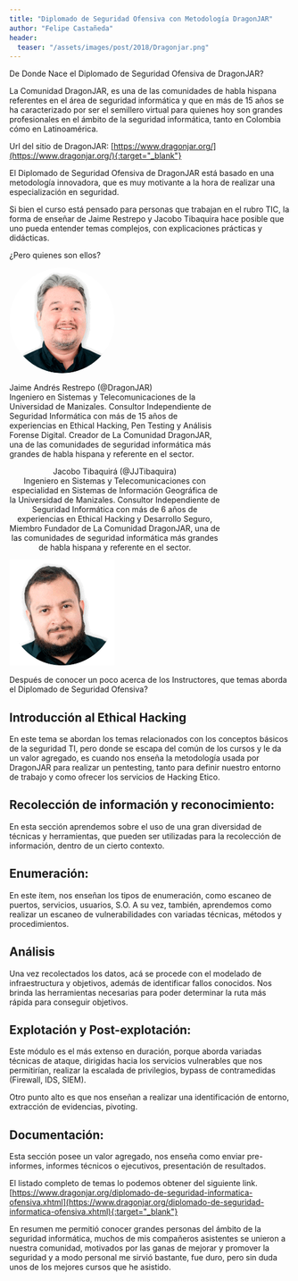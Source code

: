 ```yaml
---
title: "Diplomado de Seguridad Ofensiva con Metodología DragonJAR"
author: "Felipe Castañeda"
header: 
  teaser: "/assets/images/post/2018/Dragonjar.png"
---
```


De Donde Nace el Diplomado de Seguridad Ofensiva de DragonJAR?

La Comunidad DragonJAR, es una de las comunidades de habla hispana referentes en el área de seguridad informática y que en más de 15 años se ha caracterizado por ser el semillero virtual para quienes hoy son grandes profesionales en el ámbito de la seguridad informática, tanto en Colombia cómo en Latinoamérica.

Url del sitio de DragonJAR: [https://www.dragonjar.org/](https://www.dragonjar.org/){:target="_blank"}

El Diplomado de Seguridad Ofensiva de DragonJAR está basado en una metodología innovadora, que es muy motivante a la hora de realizar una especialización en seguridad.

Si bien el curso está pensado para personas que trabajan en el rubro TIC, la forma de enseñar de Jaime Restrepo y Jacobo Tibaquira hace posible que uno pueda entender temas complejos, con explicaciones prácticas y didácticas.

¿Pero quienes son ellos?

<div style="text-align:center;width: 100%;margin: auto;">
	<div class="block-columns">
		<div class="block-column" style="width: 25%;text-align: center;">
			<img style="max-width:189px;border-radius:99999px;" src="/assets/images/post/2018/jaimerestrepo.png" />
		</div>
		<div class="block-column" style="width: 75%;text-align: left;">
			<p>Jaime Andrés Restrepo (@DragonJAR)<br/>
			Ingeniero en Sistemas y Telecomunicaciones de la Universidad de Manizales. Consultor Independiente de Seguridad Informática con más de 15 años de experiencias en Ethical Hacking, Pen Testing y Análisis Forense Digital. Creador de La Comunidad DragonJAR, una de las comunidades de seguridad informática más grandes de habla hispana y referente en el sector.</p>
		</div>
	</div>
	<div class="block-columns">
		<div class="block-column" style="width: 75%;text-align: center;">
			<p>Jacobo Tibaquirá (@JJTibaquira)<br/>
			Ingeniero en Sistemas y Telecomunicaciones con especialidad en Sistemas de Información Geográfica de la Universidad de Manizales. Consultor Independiente de Seguridad Informática con más de 6 años de experiencias en Ethical Hacking y Desarrollo Seguro, Miembro Fundador de La Comunidad DragonJAR, una de las comunidades de seguridad informática más grandes de habla hispana y referente en el sector.</p>
		</div>
		<div class="block-column" style="width: 25%;text-align: left;">
			<img style="max-width:189px;" src="/assets/images/post/2018/jacobo-tibiquira.png" />
		</div>
	</div>
</div>

Después de conocer un poco acerca de los Instructores, que temas aborda el Diplomado de Seguridad Ofensiva?

## Introducción al Ethical Hacking

En este tema se abordan los temas relacionados con los conceptos básicos de la seguridad TI, pero donde se escapa del común de los cursos y le da un valor agregado, es cuando nos enseña la metodología usada por DragonJAR para realizar un pentesting, tanto para definir nuestro entorno de trabajo y como ofrecer los servicios de Hacking Etico.

## Recolección de información y reconocimiento:

En esta sección aprendemos sobre el  uso de una gran diversidad de técnicas y herramientas, que pueden ser utilizadas para la recolección de información, dentro de un cierto contexto.

## Enumeración:

En este ítem, nos enseñan los tipos de enumeración, como escaneo de puertos, servicios, usuarios, S.O. A su vez, también, aprendemos como realizar un escaneo de vulnerabilidades con variadas técnicas, métodos y procedimientos.

## Análisis

Una vez recolectados los datos, acá se procede con el modelado de infraestructura y objetivos, además de identificar fallos conocidos. Nos brinda las herramientas necesarias para poder determinar la ruta más rápida para conseguir objetivos.

## Explotación y Post-explotación:

Este módulo es el más extenso en duración, porque aborda variadas técnicas de ataque, dirigidas hacia los servicios vulnerables que nos permitirían, realizar la escalada de privilegios, bypass de contramedidas (Firewall, IDS, SIEM).

Otro punto alto es que nos enseñan a realizar una identificación de entorno, extracción de evidencias, pivoting.

## Documentación:

Esta sección posee un valor agregado, nos enseña como enviar pre-informes, informes técnicos o ejecutivos, presentación de resultados.

El listado completo de temas lo podemos obtener del siguiente link. [https://www.dragonjar.org/diplomado-de-seguridad-informatica-ofensiva.xhtml](https://www.dragonjar.org/diplomado-de-seguridad-informatica-ofensiva.xhtml){:target="_blank"}

En resumen me permitió conocer grandes personas del ámbito de la seguridad informática,  muchos de mis compañeros asistentes se unieron a nuestra comunidad, motivados por las ganas de mejorar y promover la seguridad y a modo personal  me sirvió bastante, fue duro, pero sin duda unos de los mejores cursos que he asistido.